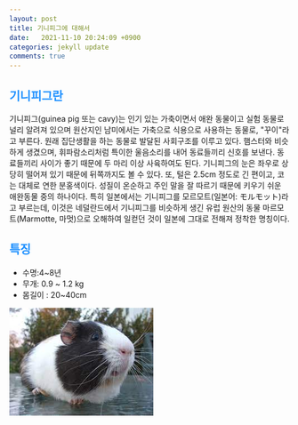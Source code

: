 ```yaml
---
layout: post
title: 기니피그에 대해서
date:   2021-11-10 20:24:09 +0900
categories: jekyll update
comments: true  
---
```


## <font color='dodgerblue'> 기니피그란 </font>
기니피그(guinea pig 또는 cavy)는 인기 있는 가축이면서 애완 동물이고 실험 동물로 널리 알려져 있으며 원산지인 남미에서는 가축으로 식용으로 사용하는 동물로, "꾸이"라고 부른다. 원래 집단생활을 하는 동물로 발달된 사회구조를 이루고 있다. 햄스터와 비슷하게 생겼으며, 휘파람소리처럼 특이한 울음소리를 내어 동료들끼리 신호를 보낸다. 동료들끼리 사이가 좋기 때문에 두 마리 이상 사육하여도 된다. 기니피그의 눈은 좌우로 상당히 떨어져 있기 때문에 뒤쪽까지도 볼 수 있다. 또, 털은 2.5cm 정도로 긴 편이고, 코는 대체로 연한 분홍색이다. 성질이 온순하고 주인 말을 잘 따르기 때문에 키우기 쉬운 애완동물 중의 하나이다. 특히 일본에서는 기니피그를 모르모트(일본어: モルモット)라고 부르는데, 이것은 네덜란드에서 기니피그를 비슷하게 생긴 유럽 원산의 동물 마르모트(Marmotte, 마멋)으로 오해하여 일컫던 것이 일본에 그대로 전해져 정착한 명칭이다.

## <font color='dodgerblue'> 특징 </font>
- 수명:4~8년
- 무개: 0.9 ~ 1.2 kg
- 몸길이 : 20~40cm

![기니피그](\assets\imge\ginipig.png.png)